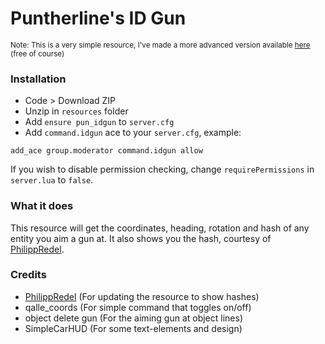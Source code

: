 # Puntherline's ID Gun
<sub>Note: This is a very simple resource, I've made a more advanced version available [here](https://github.com/Puntherline/pun_propinfo) (free of course)</sub>


### Installation
- Code > Download ZIP
- Unzip in `resources` folder
- Add `ensure pun_idgun` to `server.cfg`
- Add `command.idgun` ace to your `server.cfg`, example:
```
add_ace group.moderator command.idgun allow
```

If you wish to disable permission checking, change `requirePermissions` in `server.lua` to `false`.



### What it does
This resource will get the coordinates, heading, rotation and hash of any entity you aim a gun at. It also shows you the hash, courtesy of [PhilippRedel](https://github.com/PhilippRedel).



### Credits
- [PhilippRedel](https://github.com/PhilippRedel) (For updating the resource to show hashes)
- qalle_coords (For simple command that toggles on/off)
- object delete gun (For the aiming gun at object lines)
- SimpleCarHUD (For some text-elements and design)
